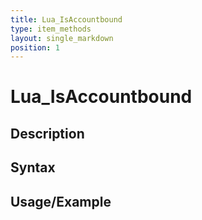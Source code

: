 ```yaml
---
title: Lua_IsAccountbound
type: item_methods
layout: single_markdown
position: 1
---
```


# Lua_IsAccountbound

## Description

## Syntax

## Usage/Example


